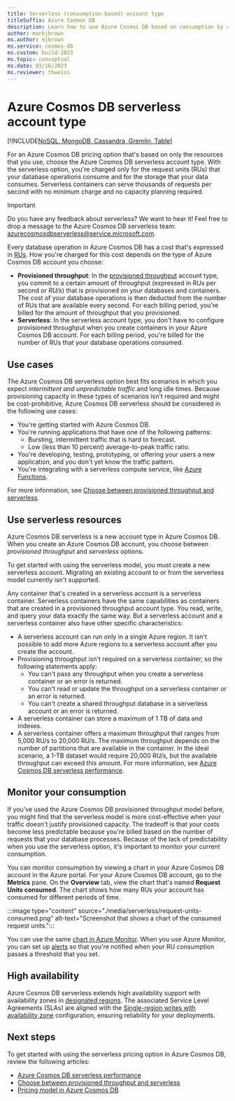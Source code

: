 ```yaml
---
title: Serverless (consumption-based) account type
titleSuffix: Azure Cosmos DB
description: Learn how to use Azure Cosmos DB based on consumption by choosing the serverless account type. Learn how the serverless model compares to the provisioned throughput model.
author: markjbrown
ms.author: mjbrown
ms.service: cosmos-db
ms.custom: build-2023
ms.topic: conceptual
ms.date: 03/16/2023
ms.reviewer: thweiss
---
```


# Azure Cosmos DB serverless account type

[!INCLUDE[NoSQL, MongoDB, Cassandra, Gremlin, Table](includes/appliesto-nosql-mongodb-cassandra-gremlin-table.md)]

For an Azure Cosmos DB pricing option that's based on only the resources that you use, choose the Azure Cosmos DB serverless account type. With the serverless option, you're charged only for the request units (RUs) that your database operations consume and for the storage that your data consumes. Serverless containers can serve thousands of requests per second with no minimum charge and no capacity planning required.

> [!IMPORTANT]
> Do you have any feedback about serverless? We want to hear it! Feel free to drop a message to the Azure Cosmos DB serverless team: [azurecosmosdbserverless@service.microsoft.com](mailto:azurecosmosdbserverless@service.microsoft.com).

Every database operation in Azure Cosmos DB has a cost that's expressed in [RUs](request-units.md). How you're charged for this cost depends on the type of Azure Cosmos DB account you choose:

- **Provisioned throughput**: In the [provisioned throughput](set-throughput.md) account type, you commit to a certain amount of throughput (expressed in RUs per second or *RU/s*) that is provisioned on your databases and containers. The cost of your database operations is then deducted from the number of RUs that are available every second. For each billing period, you're billed for the amount of throughput that you provisioned.
- **Serverless**: In the serverless account type, you don't have to configure provisioned throughput when you create containers in your Azure Cosmos DB account. For each billing period, you're billed for the number of RUs that your database operations consumed.

## Use cases

The Azure Cosmos DB serverless option best fits scenarios in which you expect *intermittent and unpredictable traffic* and long idle times. Because provisioning capacity in these types of scenarios isn't required and might be cost-prohibitive, Azure Cosmos DB serverless should be considered in the following use cases:

- You're getting started with Azure Cosmos DB.
- You're running applications that have one of the following patterns:
  - Bursting, intermittent traffic that is hard to forecast.
  - Low (less than 10 percent) average-to-peak traffic ratio.
- You're developing, testing, prototyping, or offering your users a new application, and you don't yet know the traffic pattern.
- You're integrating with a serverless compute service, like [Azure Functions](/azure/azure-functions/functions-overview).

For more information, see [Choose between provisioned throughput and serverless](throughput-serverless.md).

## Use serverless resources

Azure Cosmos DB serverless is a new account type in Azure Cosmos DB. When you create an Azure Cosmos DB account, you choose between *provisioned throughput* and *serverless* options.

To get started with using the serverless model, you must create a new serverless account. Migrating an existing account to or from the serverless model currently isn't supported.

Any container that's created in a serverless account is a serverless container. Serverless containers have the same capabilities as containers that are created in a provisioned throughput account type. You read, write, and query your data exactly the same way. But a serverless account and a serverless container also have other specific characteristics:

- A serverless account can run only in a single Azure region. It isn't possible to add more Azure regions to a serverless account after you create the account.
- Provisioning throughput isn't required on a serverless container, so the following statements apply:
  - You can't pass any throughput when you create a serverless container or an error is returned.
  - You can't read or update the throughput on a serverless container or an error is returned.
  - You can't create a shared throughput database in a serverless account or an error is returned.
- A serverless container can store a maximum of 1 TB of data and indexes.
- A serverless container offers a maximum throughput that ranges from 5,000 RU/s to 20,000 RU/s. The maximum throughput depends on the number of partitions that are available in the container. In the ideal scenario, a 1-TB dataset would require 20,000 RU/s, but the available throughput can exceed this amount. For more information, see [Azure Cosmos DB serverless performance](serverless-performance.md).

## Monitor your consumption

If you've used the Azure Cosmos DB provisioned throughput model before, you might find that the serverless model is more cost-effective when your traffic doesn't justify provisioned capacity. The tradeoff is that your costs become less predictable because you're billed based on the number of requests that your database processes. Because of the lack of predictability when you use the serverless option, it's important to monitor your current consumption.

You can monitor consumption by viewing a chart in your Azure Cosmos DB account in the Azure portal. For your Azure Cosmos DB account, go to the **Metrics** pane. On the **Overview** tab, view the chart that's named **Request Units consumed**. The chart shows how many RUs your account has consumed for different periods of time.

:::image type="content" source="./media/serverless/request-units-consumed.png" alt-text="Screenshot that shows a chart of the consumed request units.":::

You can use the same [chart in Azure Monitor](monitor-request-unit-usage.md). When you use Azure Monitor, you can set up [alerts](/azure/azure-monitor/alerts/alerts-metric-overview) so that you're notified when your RU consumption passes a threshold that you set.

## High availability

Azure Cosmos DB serverless extends high availability support with availability zones in [designated regions](/azure/reliability/availability-zones-service-support#azure-regions-with-availability-zone-support). The associated Service Level Agreements (SLAs) are aligned with the [Single-region writes with availability zone](../../articles/cosmos-db/high-availability.md#slas) configuration, ensuring reliability for your deployments.


## Next steps

To get started with using the serverless pricing option in Azure Cosmos DB, review the following articles:

- [Azure Cosmos DB serverless performance](serverless-performance.md)
- [Choose between provisioned throughput and serverless](throughput-serverless.md)
- [Pricing model in Azure Cosmos DB](how-pricing-works.md)
